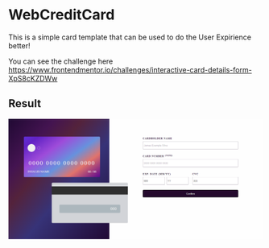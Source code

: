 # WebCreditCard
This is a simple card template that can be used to do the User Expirience better!

You can see the challenge here https://www.frontendmentor.io/challenges/interactive-card-details-form-XpS8cKZDWw

## Result
![print](./print.png)